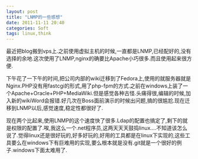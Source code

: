 ```yaml
---
layout: post
title: "LNMP的一些感想"
date: 2011-11-11 20:40
categories: Soft
tags: linux,think
---
```


最近把blog搬到vps上.之前使用虚拟主机的时候,一直都是LNMP,已经配好的,没有选择的余地.这次使用了LNMP,nginx的确要比Apache小巧很多.而且使用起来很方便.

下午花了一下午的时间,把公司内部的wiki迁移到了Fedora上,使用的就服务器就是Nginx.PHP没有用fastcgi的形式,用了php-fpm的方式.之前在windows上装了一个Apache+Oracle+PHP+MediaWiki.但是感觉各种古怪.头痛得很,编辑的时候,加入新的wikiWord会报错.好几次在Boss面前演示的时候出问题,搞的很尴尬.现在迁移到LNMP以后,感觉速度,稳定性都很好了.


现在两个比起来,使用LNMP的这个速度快了很多.Ldap的配置也搞定了,剩下的就是权限的配置了.唉,我这么一个.net程序员,这两天天天鼓捣linux….不知道该怎么说了.觉得linux还是很好玩的,好多好玩的,好用的工具都是在linux下实现的,这些工具要么在windows下有巨难用的实现,要么根本就是没有.git就是一个很好的例子.windows下面太难用了.
